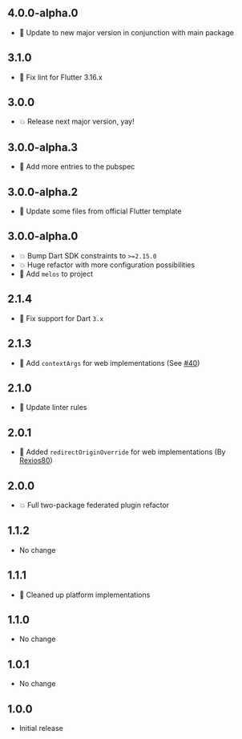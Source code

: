 ## 4.0.0-alpha.0

- 🌹 Update to new major version in conjunction with main package

## 3.1.0

- 🌹 Fix lint for Flutter 3.16.x

## 3.0.0

- 💥 Release next major version, yay!

## 3.0.0-alpha.3

- 🌹 Add more entries to the pubspec

## 3.0.0-alpha.2

- 🌹 Update some files from official Flutter template

## 3.0.0-alpha.0

- 💥 Bump Dart SDK constraints to `>=2.15.0`
- 💥 Huge refactor with more configuration possibilities
- 🎉 Add `melos` to project

## 2.1.4

- 🌹 Fix support for Dart `3.x`

## 2.1.3

- 🌹 Add `contextArgs` for web implementations (See [#40](https://github.com/ThexXTURBOXx/flutter_web_auth_2/issues/40))

## 2.1.0

- 🌹 Update linter rules

## 2.0.1

- 🌹 Added `redirectOriginOverride` for web implementations (By [Rexios80](https://github.com/Rexios80))

## 2.0.0

- 💥 Full two-package federated plugin refactor

## 1.1.2

- No change

## 1.1.1

- 🌹 Cleaned up platform implementations

## 1.1.0

- No change

## 1.0.1

- No change

## 1.0.0

- Initial release
